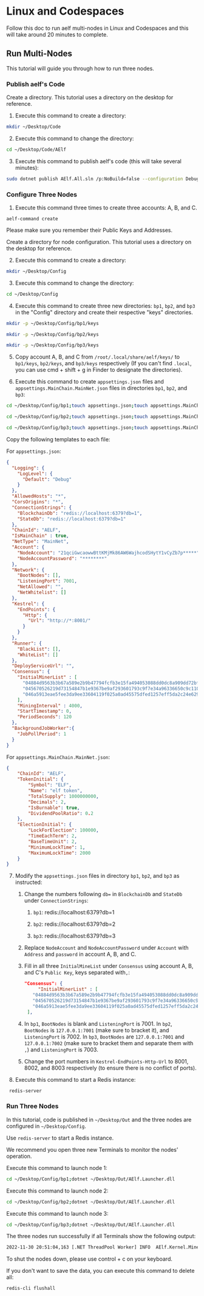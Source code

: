 # Linux and Codespaces

Follow this doc to run aelf multi-nodes in Linux and Codespaces and this will take around 20 minutes to complete.



## Run Multi-Nodes

This tutorial will guide you through how to run three nodes.



### Publish aelf's Code

Create a directory. This tutorial uses a directory on the desktop for reference.

1. Execute this command to create a directory:

```Bash
mkdir ~/Desktop/Code
```

2. Execute this command to change the directory:

```Bash
cd ~/Desktop/Code/AElf
```

3. Execute this command to publish aelf's code (this will take several minutes):

```Bash
sudo dotnet publish AElf.All.sln /p:NoBuild=false --configuration Debug -o ~/Desktop/Out
```



### Configure Three Nodes

1. Execute this command three times to create three accounts: A, B, and C.

```Shell
aelf-command create
```

Please make sure you remember their Public Keys and Addresses.

Create a directory for node configuration. This tutorial uses a directory on the desktop for reference.

2. Execute this command to create a directory:

```Bash
mkdir ~/Desktop/Config
```

3. Execute this command to change the directory:

```Bash
cd ~/Desktop/Config
```

4. Execute this command to create three new directories: `bp1`, `bp2`, and `bp3`  in the "Config" directory and create their respective "keys" directories.

```Bash
mkdir -p ~/Desktop/Config/bp1/keys

mkdir -p ~/Desktop/Config/bp2/keys

mkdir -p ~/Desktop/Config/bp3/keys
```

5. Copy account A, B, and C from `/root/.local/share/aelf/keys/` to `bp1/keys`, `bp2/keys`, and `bp3/keys` respectively (If you can't find `.local`, you can use cmd + shift + g in Finder to designate the directories).

6. Execute this command to create `appsettings.json` files and `appsettings.MainChain.MainNet.json` files in directories `bp1`, `bp2`, and `bp3`:

```Bash
cd ~/Desktop/Config/bp1;touch appsettings.json;touch appsettings.MainChain.MainNet.json

cd ~/Desktop/Config/bp2;touch appsettings.json;touch appsettings.MainChain.MainNet.json

cd ~/Desktop/Config/bp3;touch appsettings.json;touch appsettings.MainChain.MainNet.json
```

Copy the following templates to each file:

For `appsettings.json`:

```JSON
{
  "Logging": {
    "LogLevel": {
      "Default": "Debug"
    }
  },
  "AllowedHosts": "*",
  "CorsOrigins": "*",
  "ConnectionStrings": {
    "BlockchainDb": "redis://localhost:6379?db=1",
    "StateDb": "redis://localhost:6379?db=1"
  },
  "ChainId": "AELF",
  "IsMainChain" : true,
  "NetType": "MainNet",
  "Account": {
    "NodeAccount": "21qciGwcaowwBttKMjMk86AW6WajhcodSHytY1vCyZb7p*****",
    "NodeAccountPassword": "********"
  },
  "Network": {
    "BootNodes": [],
    "ListeningPort": 7001,
    "NetAllowed": "",
    "NetWhitelist": []
  },
  "Kestrel": {
    "EndPoints": {
      "Http": {
        "Url": "http://*:8001/"
      }
    }
  },
  "Runner": {
    "BlackList": [],
    "WhiteList": []
  },
  "DeployServiceUrl": "",
  "Consensus": {
    "InitialMinerList" : [
      "04884d9563b3b67a589e2b9b47794fcfb3e15fa494053088dd0dc8a909dd72bfd24c43b0e2303d631683acaed34acf87526dd489e3805211cba710d956718*****",
      "045670526219d73154847b1e9367be9af293601793c9f7e34a96336650c9c1104a4aac9aaee960af00e775dcd88048698629891b0617ab605e646ae78961c*****",
      "046a5913eae5fee3da9ee33604119f025a0ad45575dfed1257eff5da2c24e629845b1e1a131c5da8751971d545cc5c03826b3eb2b7109b5141679a1927338*****"
    ],
    "MiningInterval" : 4000,
    "StartTimestamp": 0,
    "PeriodSeconds": 120
  },
  "BackgroundJobWorker":{
    "JobPollPeriod": 1
  }
}
```

For `appsettings.MainChain.MainNet.json`:

```JSON
{
    "ChainId": "AELF",
    "TokenInitial": {
        "Symbol": "ELF",
        "Name": "elf token",
        "TotalSupply": 1000000000,
        "Decimals": 2,
        "IsBurnable": true,
        "DividendPoolRatio": 0.2
    },
    "ElectionInitial": {
        "LockForElection": 100000,
        "TimeEachTerm": 2,
        "BaseTimeUnit": 2,
        "MinimumLockTime": 1,
        "MaximumLockTime": 2000
    }
}
```

7. Modify the `appsettings.json` files in directory `bp1`, `bp2`, and `bp3` as instructed:

   1. Change the numbers following `db=` in `BlockchainDb` and `StateDb` under `ConnectionStrings`:

      1. `bp1`: redis://localhost:6379?db=1

      2. `bp2`: redis://localhost:6379?db=2

      3. `bp3`: redis://localhost:6379?db=3

   2. Replace `NodeAccount` and `NodeAccountPassword` under `Account` with `Address` and `password` in account A, B, and C.
   
   3. Fill in all three `InitialMineList` under `Consensus` using account A, B, and C's `Public Key`, keys separated with`,`:

      ```JSON
      "Consensus": {
           "InitialMinerList" : [
         "04884d9563b3b67a589e2b9b47794fcfb3e15fa494053088dd0dc8a909dd72bfd24c43b0e2303d631683acaed34acf87526dd489e3805211cba710d956718*****",
         "045670526219d73154847b1e9367be9af293601793c9f7e34a96336650c9c1104a4aac9aaee960af00e775dcd88048698629891b0617ab605e646ae78961c*****",
         "046a5913eae5fee3da9ee33604119f025a0ad45575dfed1257eff5da2c24e629845b1e1a131c5da8751971d545cc5c03826b3eb2b7109b5141679a1927338*****"
       ],
      ```

	 4. In `bp1`, `BootNodes` is blank and `ListeningPort` is 7001. In `bp2`, `BootNodes` is `127.0.0.1:7001` (make sure to bracket it), and `ListeningPort` is 7002. In `bp3`, `BootNodes` are `127.0.0.1:7001` and `127.0.0.1:7002` (make sure to bracket them and separate them with `,`) and `ListeningPort` is 7003.
    
	 5. Change the port numbers in `Kestrel-EndPoints-Http-Url` to 8001, 8002, and 8003 respectively (to ensure there is no conflict of ports).

8. Execute this command to start a Redis instance:

  ```Bash
   redis-server
   ```


### Run Three Nodes

In this tutorial, code is published in `~/Desktop/Out` and the three nodes are configured in `~/Desktop/Config`.

Use `redis-server` to start a Redis instance.

We recommend you open three new Terminals to monitor the nodes’ operation.

Execute this command to launch node 1:

```Bash
cd ~/Desktop/Config/bp1;dotnet ~/Desktop/Out/AElf.Launcher.dll
```

Execute this command to launch node 2:

```Bash
cd ~/Desktop/Config/bp2;dotnet ~/Desktop/Out/AElf.Launcher.dll
```

Execute this command to launch node 3:

```Bash
cd ~/Desktop/Config/bp3;dotnet ~/Desktop/Out/AElf.Launcher.dll
```

The three nodes run successfully if all Terminals show the following output: 

```Bash
2022-11-30 20:51:04,163 [.NET ThreadPool Worker] INFO  AElf.Kernel.Miner.Application.MiningService - Generated block: { id: "12f519e1601dd9f755a186b1370fd12696a8c080ea04465dadc*********2463", height: 25 }, previous: 5308de83c3585dbb4a097a9187a3b2f9b8584db4889d428484ca3e4df09e2860, executed transactions: 2, not executed transactions 0
```

To shut the nodes down, please use control + c on your keyboard.

If you don't want to save the data, you can execute this command to delete all:

```Shell
redis-cli flushall
```